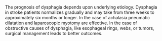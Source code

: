 The prognosis of dysphagia depends upon underlying etiology. Dysphagia in stroke patients normalizes gradually and may take from three weeks to approximately six months or longer. In the case of achalasia pneumatic dilatation and laparoscopic myotomy are effective. In the case of obstructive causes of dysphagia, like esophageal rings, webs, or tumors, surgical management leads to better outcomes.